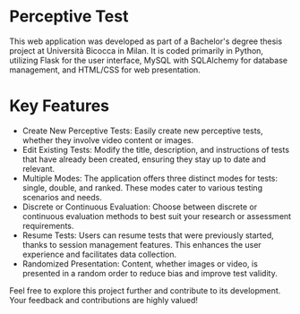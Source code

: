 # Perceptive Test

This web application was developed as part of a Bachelor's degree thesis project at Università Bicocca in Milan. It is coded primarily in Python, utilizing Flask for the user interface, MySQL with SQLAlchemy for database management, and HTML/CSS for web presentation.

# Key Features
- Create New Perceptive Tests: Easily create new perceptive tests, whether they involve video content or images.
- Edit Existing Tests: Modify the title, description, and instructions of tests that have already been created, ensuring they stay up to date and relevant.
- Multiple Modes: The application offers three distinct modes for tests: single, double, and ranked. These modes cater to various testing scenarios and needs.
- Discrete or Continuous Evaluation: Choose between discrete or continuous evaluation methods to best suit your research or assessment requirements.
- Resume Tests: Users can resume tests that were previously started, thanks to session management features. This enhances the user experience and facilitates data collection.
- Randomized Presentation: Content, whether images or video, is presented in a random order to reduce bias and improve test validity.

Feel free to explore this project further and contribute to its development. Your feedback and contributions are highly valued!
